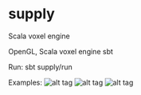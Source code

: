 supply
======

Scala voxel engine


OpenGL, Scala voxel engine
sbt


Run:
sbt supply/run    

Examples:
![alt tag](https://raw.github.com/Reldan/supply/master/documentation/Example1.png)
![alt tag](https://raw.github.com/Reldan/supply/master/documentation/Example2.png)
![alt tag](https://raw.github.com/Reldan/supply/master/documentation/Example3.png)